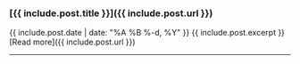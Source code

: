 ### [{{ include.post.title }}]({{ include.post.url }})

<span class="post-date">{{ include.post.date | date: "%A %B %-d, %Y" }}</span>
{{ include.post.excerpt }}
[Read more]({{ include.post.url }})
<hr>
